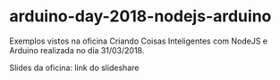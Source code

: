 # arduino-day-2018-nodejs-arduino

Exemplos vistos na oficina Criando Coisas Inteligentes com NodeJS e Arduino realizada no dia 31/03/2018.

Slides da oficina: link do slideshare

